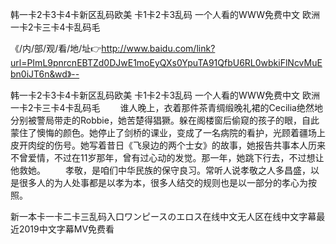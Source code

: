 韩一卡2卡3卡4卡新区乱码欧美
卡1卡2卡3乱码
一个人看的WWW免费中文
欧洲一卡2卡三卡4卡乱码毛


《/内/部/观/看/地/址👉http://www.baidu.com/link?url=PImL9pnrcnEBTZd0DJwE1moEyQXs0YpuTA91QfbU6RL0wbkiFlNcvMuEbn0iJT6n&wd》--

韩一卡2卡3卡4卡新区乱码欧美
卡1卡2卡3乱码
一个人看的WWW免费中文
欧洲一卡2卡三卡4卡乱码毛
　　谁人晚上，衣着那件茶青绸缎晚礼裙的Cecilia绝然地分别被警局带走的Robbie，她苦楚得猖獗。躲在阁楼窗后偷窥的孩子的眼，自此蒙住了懊悔的颜色。她停止了剑桥的课业，变成了一名病院的看护，光顾着疆场上皮开肉绽的伤号。她写着昔日《飞泉边的两个士女》的故事，她报告共事本人历来不曾爱情，不过在11岁那年，曾有过心动的发觉。那一年，她跳下行去，不过想让他救她。
　　孝敬，是咱们中华民族的保守良习。常听人说孝敬之人多昌盛，以是很多人的为人处事都是以孝为本，很多人结交的规则也是以一部分的孝心为按照。





新一本卡一卡二卡三乱码入口ワンピースのエロス在线中文无人区在线中文字幕最近2019中文字幕MV免费看
